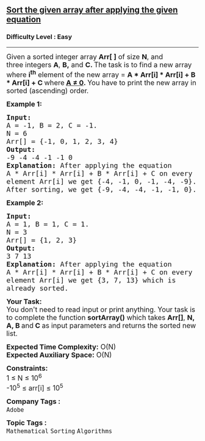 <h2><a href="https://www.geeksforgeeks.org/problems/sort-the-given-array-after-applying-the-given-equation0304/1?page=4&category=Mathematical&difficulty=Easy&sortBy=submissions">Sort the given array after applying the given equation</a></h2><h3>Difficulty Level : Easy</h3><hr><div class="problems_problem_content__Xm_eO"><p><span style="font-size:18px">Given a sorted integer array <strong>Arr[ ]</strong> of size <strong>N</strong>, and three&nbsp;integers <strong>A</strong>,&nbsp;<strong>B,</strong> and <strong>C. </strong>The task is to find&nbsp;a new array&nbsp; where <strong>i<sup>th</sup></strong> element of the new array =&nbsp;<strong>A * Arr[i] * Arr[i] +&nbsp;B * Arr[i] +&nbsp;C </strong>where<strong> </strong><strong><ins>A&nbsp;≠ 0</ins>.&nbsp;</strong>You have to print the new array in sorted (ascending) order.</span></p>

<p><span style="font-size:18px"><strong>Example 1:</strong></span></p>

<pre><span style="font-size:18px"><strong>Input:</strong>
A = -1, B = 2, C = -1.
N = 6
Arr[] = {-1, 0, 1, 2, 3, 4}
<strong>Output:</strong> 
-9 -4 -4 -1 -1 0
<strong>Explanation: </strong>After applying the equation 
A * Arr[i] * Arr[i] + B * Arr[i] + C on every 
element Arr[i] we get {-4, -1, 0, -1, -4, -9}.
After sorting, we get {-9, -4, -4, -1, -1, 0}. </span></pre>

<p><span style="font-size:18px"><strong>Example 2:</strong></span></p>

<pre><span style="font-size:18px"><strong>Input:</strong>
A = 1, B = 1, C = 1.
N = 3
Arr[] = {1, 2, 3}
<strong>Output:</strong> 
3 7 13
<strong>Explanation: </strong>After applying the equation
A * Arr[i] * Arr[i] + B * Arr[i] + C on every
element Arr[i] we get&nbsp;{3, 7, 13} which is 
already sorted.</span>
</pre>

<p><span style="font-size:18px"><strong>Your Task:&nbsp;&nbsp;</strong><br>
You don't need to read input or print anything. Your task is to complete the function&nbsp;<strong>sortArray()</strong>&nbsp;which takes&nbsp;<strong>Arr[]</strong>,&nbsp;<strong>N, A, B </strong>and<strong>&nbsp;C</strong><strong>&nbsp;</strong>as input parameters&nbsp;and returns the sorted new list.</span></p>

<p><span style="font-size:18px"><strong>Expected Time Complexity:</strong>&nbsp;O(N)<br>
<strong>Expected Auxiliary Space:</strong>&nbsp;O(N)</span></p>

<p><span style="font-size:18px"><strong>Constraints:</strong><br>
1 ≤ N ≤ 10<sup>6</sup><br>
-10<sup>5</sup> ≤ arr[i] ≤ 10<sup>5</sup></span></p>
</div><p><span style=font-size:18px><strong>Company Tags : </strong><br><code>Adobe</code>&nbsp;<br><p><span style=font-size:18px><strong>Topic Tags : </strong><br><code>Mathematical</code>&nbsp;<code>Sorting</code>&nbsp;<code>Algorithms</code>&nbsp;